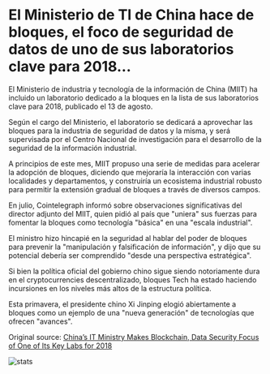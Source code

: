 # El Ministerio de TI de China hace de bloques, el foco de seguridad de datos de uno de sus laboratorios clave para 2018...

El Ministerio de industria y tecnología de la información de China (MIIT) ha incluido un laboratorio dedicado a la bloques en la lista de sus laboratorios clave para 2018, publicado el 13 de agosto.

Según el cargo del Ministerio, el laboratorio se dedicará a aprovechar las bloques para la industria de seguridad de datos y la misma, y será supervisada por el Centro Nacional de investigación para el desarrollo de la seguridad de la información industrial.

A principios de este mes, MIIT propuso una serie de medidas para acelerar la adopción de bloques, diciendo que mejoraría la interacción con varias localidades y departamentos, y construiría un ecosistema industrial robusto para permitir la extensión gradual de bloques a través de diversos campos.

En julio, Cointelegraph informó sobre observaciones significativas del director adjunto del MIIT, quien pidió al país que "uniera" sus fuerzas para fomentar la bloques como tecnología "básica" en una "escala industrial".

El ministro hizo hincapié en la seguridad al hablar del poder de bloques para prevenir la "manipulación y falsificación de información", y dijo que su potencial debería ser comprendido "desde una perspectiva estratégica".

Si bien la política oficial del gobierno chino sigue siendo notoriamente dura en el cryptocurrencies descentralizado, bloques Tech ha estado haciendo incursiones en los niveles más altos de la estructura política.

Esta primavera, el presidente chino Xi Jinping elogió abiertamente a bloques como un ejemplo de una "nueva generación" de tecnologías que ofrecen "avances".

Original source: [China’s IT Ministry Makes Blockchain, Data Security Focus of One of Its Key Labs for 2018](https://cointelegraph.com/news/chinas-it-ministry-makes-blockchain-data-security-focus-of-one-of-its-key-labs-for-2018)

![stats](https://c.statcounter.com/11760860/0/a89fa40b/1/ "stats")